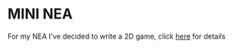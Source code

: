 # MINI NEA

For my NEA I've decided to write a 2D game, click [here](https://github.com/WolfDen133/MiniNEA/blob/main/Game/Docs/MiniNEA%20Documentation.md) for details

